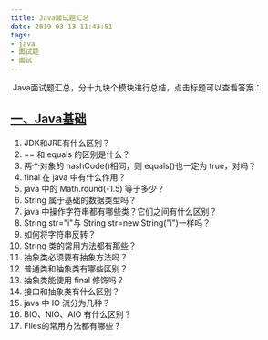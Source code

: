 ```yaml
---
title: Java面试题汇总
date: 2019-03-13 11:43:51
tags:
- java
- 面试题
- 面试
---
```




​		Java面试题汇总，分十九块个模块进行总结，点击标题可以查看答案：

## [一、Java基础](/2019/03/13/java%E9%9D%A2%E8%AF%95/Java%E9%9D%A2%E8%AF%95%E9%A2%98%EF%BC%88%E4%B8%80%EF%BC%89Java%E5%9F%BA%E7%A1%80/)

1. JDK和JRE有什么区别？
2. == 和 equals 的区别是什么？
3. 两个对象的 hashCode()相同，则 equals()也一定为 true，对吗？
4. final 在 java 中有什么作用？
5. java 中的 Math.round(-1.5) 等于多少？
6. String 属于基础的数据类型吗？
7. java 中操作字符串都有哪些类？它们之间有什么区别？
8. String str="i"与 String str=new String("i")一样吗？
9. 如何将字符串反转？
10. String 类的常用方法都有那些？
11. 抽象类必须要有抽象方法吗？
12. 普通类和抽象类有哪些区别？
13. 抽象类能使用 final 修饰吗？
14. 接口和抽象类有什么区别？
15. java 中 IO 流分为几种？
16. BIO、NIO、AIO 有什么区别？
17. Files的常用方法都有哪些？

